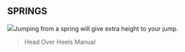 ## SPRINGS

![](texture-spring.compressed)Jumping from a spring will give extra height to your jump.

> Head Over Heels Manual
